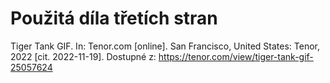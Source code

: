 # Použitá díla třetích stran
Tiger Tank GIF. In: Tenor.com [online]. San Francisco, United States: Tenor, 2022 [cit. 2022-11-19]. Dostupné z: https://tenor.com/view/tiger-tank-gif-25057624
